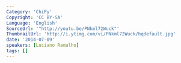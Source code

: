 ```yaml
---
Category: 'ChiPy'
Copyright: 'CC BY-SA'
Language: 'English'
SourceUrl: '"http://youtu.be/PNkml72Wuck"'
ThumbnailUrl: 'http://i.ytimg.com/vi/PNkml72Wuck/hqdefault.jpg'
date: '2014-07-09'
speakers: [Luciano Ramalho]
tags: []
---
```



